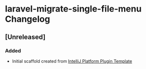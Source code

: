 <!-- Keep a Changelog guide -> https://keepachangelog.com -->

# laravel-migrate-single-file-menu Changelog

## [Unreleased]
### Added
- Initial scaffold created from [IntelliJ Platform Plugin Template](https://github.com/JetBrains/intellij-platform-plugin-template)
